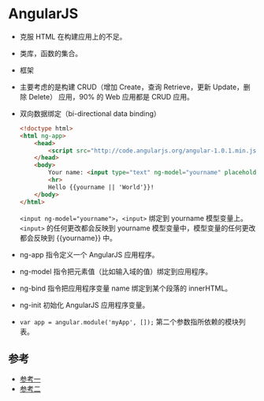 # AngularJS
- 克服 HTML 在构建应用上的不足。
- 类库，函数的集合。
- 框架
- 主要考虑的是构建 CRUD（增加 Create，查询 Retrieve，更新 Update，删除 Delete） 应用，90% 的 Web 应用都是 CRUD 应用。
- 双向数据绑定（bi-directional data binding）

	``` html
	<!doctype html>
	<html ng-app>
	    <head>
	        <script src="http://code.angularjs.org/angular-1.0.1.min.js"></script>
	    </head>
	    <body>
	        Your name: <input type="text" ng-model="yourname" placeholder="World">
	        <hr>
	        Hello {{yourname || 'World'}}!
	    </body>
	</html>
	```
		
	
	`<input ng-model="yourname">`，`<input>` 绑定到 yourname 模型变量上。`<input>` 的任何更改都会反映到 yourname 模型变量中，模型变量的任何更改都会反映到 {{yourname}} 中。
- ng-app 指令定义一个 AngularJS 应用程序。
- ng-model 指令把元素值（比如输入域的值）绑定到应用程序。
- ng-bind 指令把应用程序变量 name 绑定到某个段落的 innerHTML。
- ng-init 初始化 AngularJS 应用程序变量。
- `var app = angular.module('myApp', []);` 第二个参数指所依赖的模块列表。


## 参考
- [参考一](http://www.apjs.net/#dir31)
- [参考二](http://www.runoob.com/angularjs/angularjs-intro.html)

